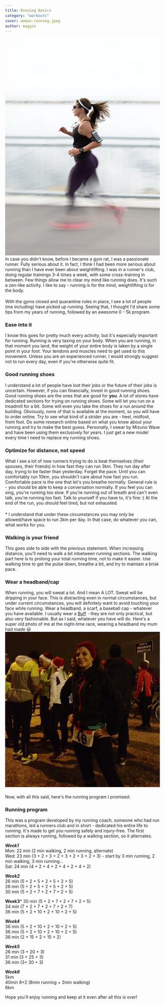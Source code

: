 ```yaml
---
title: Running Basics
category: "workouts"
cover: woman-running.jpeg
author: maggie
---
```

![Woman Running](./woman-running.jpeg "Woman Running")
In case you didn't know, before I became a gym rat, I was a passionate runner. Fully serious about it. 
In fact, I think I had been more serious about running than I have ever been about weightlifting. 
I was in a runner's club, doing regular trainings 3-4 times a week, with some cross-training in between. 
Few things allow me to clear my mind like running does. It's such a zen-like activity. I like to say - running is for the mind, weightlifting is for the body.
####
With the gyms closed and quarantine rules in place, I see a lot of people (me including) have picked up running. 
Seeing that, I thought I'd share some tips from my years of running, followed by an awesome 0 - 5k program.

### Ease into it
I know this goes for pretty much every activity, but it's especially important for running. Running is very taxing on your body. 
When you are running, in that moment you land, the weight of your entire body is taken by a single point in your foot. Your tendons and muscles need to get used to this movement. 
Unless you are an experienced runner, I would strongly suggest not to run every day, even if you're otherwise quite fit.

### Good running shoes
I understand a lot of people have lost their jobs or the future of their jobs is uncertain. 
However, if you can financially, invest in good running shoes. Good running shoes are the ones that are good for **you**. A lot of stores have dedicated sections for trying on running shoes. Some will let you run on a treadmill for a bit. Some will even you take the shoes for a run around the building. Obviously, none of that is available at the moment, so you will have to order online. Try to see what kind of a strider you are - heel, midfoot, front foot. Do some research online based on what you know about your running and try to make the best guess. Personally, I swear by Mizuno Wave and have been using them exclusively for years. I just get a new model every time I need to replace my running shoes.

### Optimize for distance, not speed
What I see a lot of new runners trying to do is beat themselves (their spouses, their friends) in how fast they can run 3km. They run day after day, trying to be faster than yesterday. Forget the pace. Until you can comfortably run 10km, you shouldn't care about how fast you run. Comfortable pace is the one that let's you breathe normally. General rule is - you should be able to keep a  conversation normally. If you feel you can sing, you're running too slow. If you're running out of breath and can't even talk, you're running too fast. Talk to yourself if you have to, it's fine :) At the end of the run, you should feel tired, but not exhausted.
####
\* I understand that under these circumstances you may only be allowed/have space to run 3km per day. In that case, do whatever you can, what works for you.

### Walking is your friend
This goes side to side with the previous statement. When increasing distance, you'll need to walk a bit inbetween running sections. 
The walking part here is to prolong your total running time, not to make it easier. Use walking time to get the pulse down, breathe a bit, and try to maintain a brisk pace.

### Wear a headband/cap
When running, you will sweat a lot. And I mean A LOT. 
Sweat will be dripping in your face. 
This is distracting even in normal circumstances, but under current circumstances, you will definitely want to avoid touching your face while running. 
Wear a headband, a scarf, a baseball cap - whatever you have available. I usually wear a [Buff](https://www.buff.com/ie/sport/running.html/) - they are not only practical, but also very fashionable.
But as I said, whatever you have will do. Here's a super old photo of me at the night-time race, wearing a headband my mum had made :smiley:
![Me Running](./me-running.jpg "Me Running")

####
Now, with all this said, here's the running program I promised:

### Running program
This was a program developed by my running coach, someone who had run marathons, led a runners club and in short - dedicated his entire life to running.
It's made to get you running safely and injury-free. The first section is always running, followed by a walking section, so it alternates.

***Week1***      
Mon: 22 min (2 min walking, 2 min running, alternate)   
Wed: 23 min (3 + 2 + 3 + 2 + 3 + 2 + 3 + 2 + 3) - start by 3 min running, 2 min walking, 3 min running...   
Sat: 24 min (4 + 2 + 4 + 2 + 4 + 2 + 4 + 2)   

***Week2***   
26 min (5 + 2 + 5 + 2 + 5 + 2 + 5)   
26 min (5 + 2 + 5 + 2 + 5 + 2 + 5)   
30 min (5 + 2 + 7 + 2 + 7 + 2 + 5)  
   
**Week3***
30 min (5 + 2 + 7 + 2 + 7 + 2 + 5)   
34 min (7 + 2 + 7 + 2 + 7 + 2 + 7)   
36 min (5 + 2 + 10 + 2 + 10 + 2 + 5)   
   
***Week4***    
36 min (5 + 2 + 10 + 2 + 10 + 2 + 5)   
36 min (5 + 2 + 10 + 2 + 10 + 2 + 5)   
36 min (2 + 15 + 2 + 15 + 2)   
   
***Week5***   
26 min (3 + 20 + 3)   
31 min (3 + 25 + 3)   
36 min (3+ 30 + 3)   
   
***Week6***   
5km    
40min 8+2 (8min running + 2min walking)   
6km   

Hope you'll enjoy running and keep at it even after all this is over!



